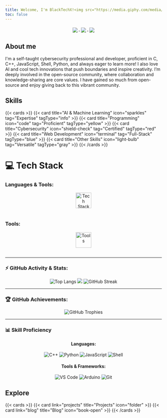 ```yaml
---
title: Welcome, I'm BlackTechX!<img src="https://media.giphy.com/media/hvRJCLFzcasrR4ia7z/giphy.gif" width="35px">
toc: false
---
```


<div align="center">
<h4>
    <a href="https://www.GitHub.com/BlackTechX011/"><img src="https://img.shields.io/badge/GitHub-000000?style=for-the-badge&logo=github&logoColor=white"></a>
    <span> · </span>
    <a href="https://www.instagram.com/BlackTechX011/"><img src="https://img.shields.io/badge/Instagram-E4405F?style=for-the-badge&logo=instagram&logoColor=white"></a>
    <span> · </span>
    <a href="https://www.youtube.com/@BlackTechX_"><img src="https://img.shields.io/badge/YouTube-FF0000?style=for-the-badge&logo=youtube&logoColor=white"></a>
  </h4>
</div>


## About me
I'm a self-taught cybersecurity professional and developer, proficient in C, C++, JavaScript, Shell, Python, and always eager to learn more! I also love AI and cool tech innovations that push boundaries and inspire creativity.
I’m deeply involved in the open-source community, where collaboration and knowledge-sharing are core values. I have gained so much from open-source and enjoy giving back to this vibrant community.
## Skills
{{< cards >}}
  {{< card title="AI & Machine Learning" icon="sparkles" tag="Expertise" tagType="info" >}}
  {{< card title="Programming" icon="code" tag="Proficient" tagType="yellow" >}}
  {{< card title="Cybersecurity" icon="shield-check" tag="Certified" tagType="red" >}}
  {{< card title="Web Development" icon="terminal" tag="Full-Stack" tagType="blue" >}}
  {{< card title="Other Skills" icon="light-bulb" tag="Versatile" tagType="gray" >}}
{{< /cards >}}



# 💻 Tech Stack

### Languages & Tools:
<div align="center">
  <img src="https://skillicons.dev/icons?i=html,css,cpp,cs,py,c,nodejs,linux,bash" height="50" alt="Tech Stack" />
</div>
<br/>

### Tools:
<div align="center"> 
  <img src="https://skillicons.dev/icons?i=vscode,visualstudio,androidstudio,arduino,git" height="50" alt="Tools" />
</div>
<br/>

---

### ⚡ GitHub Activity & Stats:
<div align="center">
  <img src="https://github-readme-stats.vercel.app/api/top-langs/?username=BlackTechX011&layout=compact&theme=transparent&hide_border=true" alt="Top Langs" />
  <img src="https://github-readme-stats.vercel.app/api?username=BlackTechX011&show_icons=true&theme=transparent&rank_icon=github" />
  <img src="https://github-readme-streak-stats.herokuapp.com?user=BlackTechX011&theme=transparent&hide_border=true&date_format=M%20j%5B%2C%20Y%5D" alt="GitHub Streak" />
    
</div>

---

### 🏆 GitHub Achievements:
<div align="center">
  <img src="https://github-profile-trophy.vercel.app/?username=BlackTechX011&theme=onedark&no-frame=true&column=7" alt="GitHub Trophies">
</div>

---

### 📊 Skill Proficiency
<div align="center">
  
#### Languages:
![C++](https://img.shields.io/badge/C++-90%25-brightgreen?style=for-the-badge&logo=cplusplus&logoColor=white)
![Python](https://img.shields.io/badge/Python-85%25-yellowgreen?style=for-the-badge&logo=python&logoColor=white)
![JavaScript](https://img.shields.io/badge/JavaScript-80%25-yellow?style=for-the-badge&logo=javascript&logoColor=white)
![Shell](https://img.shields.io/badge/Shell-75%25-lightgreen?style=for-the-badge&logo=linux&logoColor=white)

#### Tools & Frameworks:
![VS Code](https://img.shields.io/badge/VS%20Code-90%25-blue?style=for-the-badge&logo=visualstudiocode&logoColor=white)
![Arduino](https://img.shields.io/badge/Arduino-80%25-lightblue?style=for-the-badge&logo=arduino&logoColor=white)
![Git](https://img.shields.io/badge/Git-85%25-orange?style=for-the-badge&logo=git&logoColor=white)

</div>

## Explore

{{< cards >}}
  {{< card link="projects" title="Projects" icon="folder" >}}
  {{< card link="blog" title="Blog" icon="book-open" >}}
{{< /cards >}}




